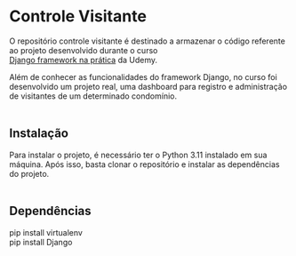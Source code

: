 # Controle Visitante


O repositório controle visitante é destinado a armazenar o código referente ao projeto desenvolvido durante o curso <br> <a href="https://www.udemy.com/course/djangoframeworknapratica/" target="_blank">Django framework na prática</a> da Udemy.



Além de conhecer as funcionalidades do framework Django, no curso foi desenvolvido um projeto real, uma dashboard para registro e administração de visitantes de um determinado condomínio.<br><br>


## Instalação

Para instalar o projeto, é necessário ter o Python 3.11 instalado em sua máquina. Após isso, basta clonar o repositório e instalar as dependências do projeto.<br><br>

## Dependências
pip install virtualenv  
pip install Django